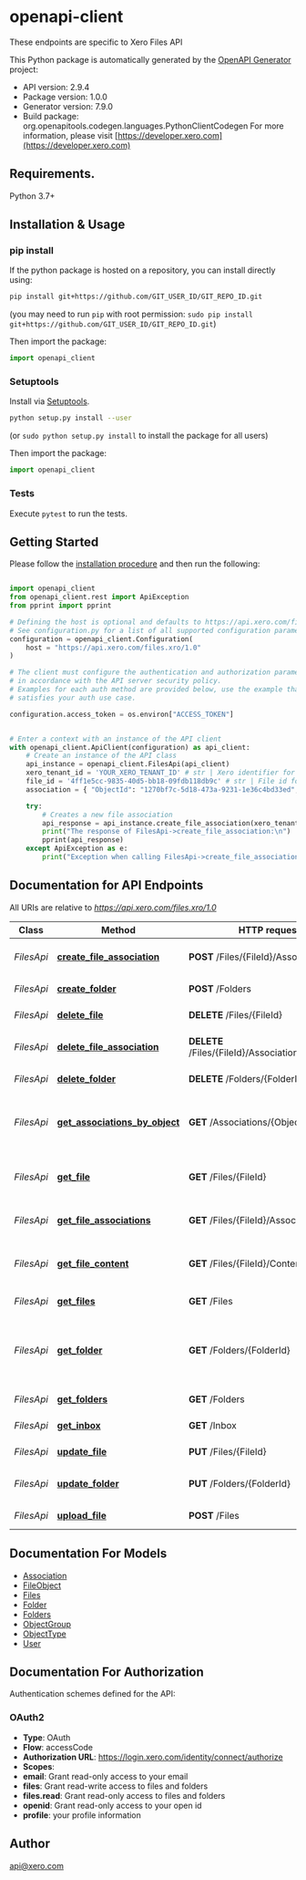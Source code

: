 # openapi-client
These endpoints are specific to Xero Files API

This Python package is automatically generated by the [OpenAPI Generator](https://openapi-generator.tech) project:

- API version: 2.9.4
- Package version: 1.0.0
- Generator version: 7.9.0
- Build package: org.openapitools.codegen.languages.PythonClientCodegen
For more information, please visit [https://developer.xero.com](https://developer.xero.com)

## Requirements.

Python 3.7+

## Installation & Usage
### pip install

If the python package is hosted on a repository, you can install directly using:

```sh
pip install git+https://github.com/GIT_USER_ID/GIT_REPO_ID.git
```
(you may need to run `pip` with root permission: `sudo pip install git+https://github.com/GIT_USER_ID/GIT_REPO_ID.git`)

Then import the package:
```python
import openapi_client
```

### Setuptools

Install via [Setuptools](http://pypi.python.org/pypi/setuptools).

```sh
python setup.py install --user
```
(or `sudo python setup.py install` to install the package for all users)

Then import the package:
```python
import openapi_client
```

### Tests

Execute `pytest` to run the tests.

## Getting Started

Please follow the [installation procedure](#installation--usage) and then run the following:

```python

import openapi_client
from openapi_client.rest import ApiException
from pprint import pprint

# Defining the host is optional and defaults to https://api.xero.com/files.xro/1.0
# See configuration.py for a list of all supported configuration parameters.
configuration = openapi_client.Configuration(
    host = "https://api.xero.com/files.xro/1.0"
)

# The client must configure the authentication and authorization parameters
# in accordance with the API server security policy.
# Examples for each auth method are provided below, use the example that
# satisfies your auth use case.

configuration.access_token = os.environ["ACCESS_TOKEN"]


# Enter a context with an instance of the API client
with openapi_client.ApiClient(configuration) as api_client:
    # Create an instance of the API class
    api_instance = openapi_client.FilesApi(api_client)
    xero_tenant_id = 'YOUR_XERO_TENANT_ID' # str | Xero identifier for Tenant
    file_id = '4ff1e5cc-9835-40d5-bb18-09fdb118db9c' # str | File id for single object
    association = { "ObjectId": "1270bf7c-5d18-473a-9231-1e36c4bd33ed", "ObjectGroup": "Contact", "ObjectType": "Business" } # Association |  (optional)

    try:
        # Creates a new file association
        api_response = api_instance.create_file_association(xero_tenant_id, file_id, association=association)
        print("The response of FilesApi->create_file_association:\n")
        pprint(api_response)
    except ApiException as e:
        print("Exception when calling FilesApi->create_file_association: %s\n" % e)

```

## Documentation for API Endpoints

All URIs are relative to *https://api.xero.com/files.xro/1.0*

Class | Method | HTTP request | Description
------------ | ------------- | ------------- | -------------
*FilesApi* | [**create_file_association**](docs/FilesApi.md#create_file_association) | **POST** /Files/{FileId}/Associations | Creates a new file association
*FilesApi* | [**create_folder**](docs/FilesApi.md#create_folder) | **POST** /Folders | Creates a new folder
*FilesApi* | [**delete_file**](docs/FilesApi.md#delete_file) | **DELETE** /Files/{FileId} | Deletes a specific file
*FilesApi* | [**delete_file_association**](docs/FilesApi.md#delete_file_association) | **DELETE** /Files/{FileId}/Associations/{ObjectId} | Deletes an existing file association
*FilesApi* | [**delete_folder**](docs/FilesApi.md#delete_folder) | **DELETE** /Folders/{FolderId} | Deletes a folder
*FilesApi* | [**get_associations_by_object**](docs/FilesApi.md#get_associations_by_object) | **GET** /Associations/{ObjectId} | Retrieves an association object using a unique object ID
*FilesApi* | [**get_file**](docs/FilesApi.md#get_file) | **GET** /Files/{FileId} | Retrieves a file by a unique file ID
*FilesApi* | [**get_file_associations**](docs/FilesApi.md#get_file_associations) | **GET** /Files/{FileId}/Associations | Retrieves a specific file associations
*FilesApi* | [**get_file_content**](docs/FilesApi.md#get_file_content) | **GET** /Files/{FileId}/Content | Retrieves the content of a specific file
*FilesApi* | [**get_files**](docs/FilesApi.md#get_files) | **GET** /Files | Retrieves files
*FilesApi* | [**get_folder**](docs/FilesApi.md#get_folder) | **GET** /Folders/{FolderId} | Retrieves specific folder by using a unique folder ID
*FilesApi* | [**get_folders**](docs/FilesApi.md#get_folders) | **GET** /Folders | Retrieves folders
*FilesApi* | [**get_inbox**](docs/FilesApi.md#get_inbox) | **GET** /Inbox | Retrieves inbox folder
*FilesApi* | [**update_file**](docs/FilesApi.md#update_file) | **PUT** /Files/{FileId} | Update a file
*FilesApi* | [**update_folder**](docs/FilesApi.md#update_folder) | **PUT** /Folders/{FolderId} | Updates an existing folder
*FilesApi* | [**upload_file**](docs/FilesApi.md#upload_file) | **POST** /Files | Uploads a File


## Documentation For Models

 - [Association](docs/Association.md)
 - [FileObject](docs/FileObject.md)
 - [Files](docs/Files.md)
 - [Folder](docs/Folder.md)
 - [Folders](docs/Folders.md)
 - [ObjectGroup](docs/ObjectGroup.md)
 - [ObjectType](docs/ObjectType.md)
 - [User](docs/User.md)


<a id="documentation-for-authorization"></a>
## Documentation For Authorization


Authentication schemes defined for the API:
<a id="OAuth2"></a>
### OAuth2

- **Type**: OAuth
- **Flow**: accessCode
- **Authorization URL**: https://login.xero.com/identity/connect/authorize
- **Scopes**: 
 - **email**: Grant read-only access to your email
 - **files**: Grant read-write access to files and folders
 - **files.read**: Grant read-only access to files and folders
 - **openid**: Grant read-only access to your open id
 - **profile**: your profile information


## Author

api@xero.com


